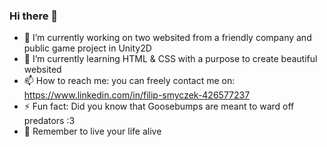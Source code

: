 ### Hi there 👋

- 🔭 I’m currently working on two websited from a friendly company and public game project in Unity2D
- 🌱 I’m currently learning HTML & CSS with a purpose to create beautiful websited
- 📫 How to reach me: you can freely contact me on: https://www.linkedin.com/in/filip-smyczek-426577237
- ⚡ Fun fact: Did you know that Goosebumps are meant to ward off predators :3
- 💝 Remember to live your life alive

